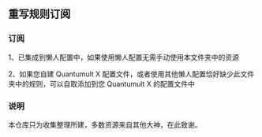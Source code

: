## 重写规则订阅

### 订阅

  1、已集成到懒人配置中，如果使用懒人配置无需手动使用本文件夹中的资源<br>
  
  2、如果您自建 Quantumult X 配置文件，或者使用其他懒人配置恰好缺少此文件夹中的规则，可以自取添加到您 Quantumult X 的配置文件中<br>

### 说明
  本仓库只为收集整理所建，多数资源来自其他大神，在此致谢。
